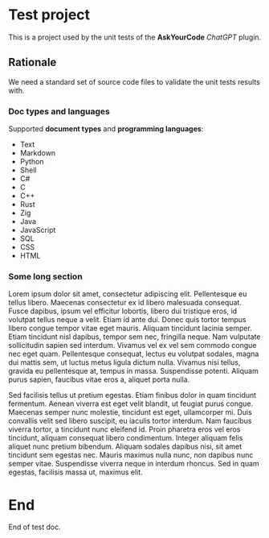 # Test project

This is a project used by the unit tests of the **AskYourCode** _ChatGPT_ plugin.

## Rationale

We need a standard set of source code files to validate the unit tests results with.

### Doc types and languages

Supported **document types** and **programming languages**:

- Text
- Markdown
- Python
- Shell
- C#
- C
- C++
- Rust
- Zig
- Java
- JavaScript
- SQL
- CSS
- HTML

### Some long section

Lorem ipsum dolor sit amet, consectetur adipiscing elit. Pellentesque eu tellus libero.
Maecenas consectetur ex id libero malesuada consequat. Fusce dapibus, ipsum vel efficitur lobortis,
libero dui tristique eros, id volutpat tellus neque a velit. Etiam id ante dui.
Donec quis tortor tempus libero congue tempor vitae eget mauris. Aliquam tincidunt lacinia semper.
Etiam tincidunt nisl dapibus, tempor sem nec, fringilla neque. Nam vulputate sollicitudin sapien
sed interdum. Vivamus vel ex vel sem commodo congue nec eget quam. Pellentesque consequat,
lectus eu volutpat sodales, magna dui mattis sem, ut luctus metus ligula dictum nulla.
Vivamus nisi tellus, gravida eu pellentesque at, tempus in massa. Suspendisse potenti.
Aliquam purus sapien, faucibus vitae eros a, aliquet porta nulla.

Sed facilisis tellus ut pretium egestas. Etiam finibus dolor in quam tincidunt fermentum.
Aenean viverra est eget velit blandit, ut feugiat purus congue. Maecenas semper nunc molestie,
tincidunt est eget, ullamcorper mi. Duis convallis velit sed libero suscipit, eu iaculis
tortor interdum. Nam faucibus viverra tortor, a tincidunt nunc eleifend id. Proin pharetra
eros vel eros tincidunt, aliquam consequat libero condimentum. Integer aliquam felis aliquet
nunc pretium bibendum. Aliquam sodales dapibus nisi, sit amet tincidunt sem egestas nec.
Mauris maximus nulla nunc, non dapibus nunc semper vitae. Suspendisse viverra neque in
interdum rhoncus. Sed in quam egestas, facilisis massa ut, maximus elit.

# End

End of test doc.